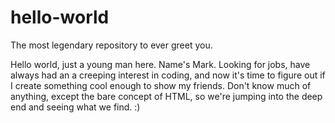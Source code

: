 # hello-world
The most legendary repository to ever greet you.

Hello world, just a young man here. Name's Mark. Looking for jobs, have always had an a creeping interest in coding, and
now it's time to figure out if I create something cool enough to show my friends. Don't know much of anything, except
the bare concept of HTML, so we're jumping into the deep end and seeing what we find. :)
